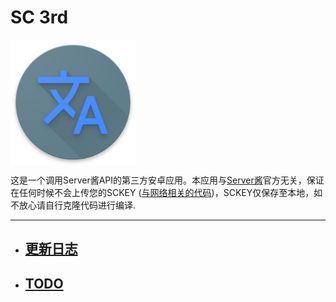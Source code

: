 # SC 3rd

<img src="./images/icon.png" width = "200" height = "200" alt="图片名称" align=center />

这是一个调用Server酱API的第三方安卓应用。本应用与[Server酱](http://sc.ftqq.com/3.version)官方无关，保证在任何时候不会上传您的SCKEY ([与网络相关的代码](app/src/main/java/com/zhihaofans/server_chan_3rd_party/util/ServerChanUtil.kt))，SCKEY仅保存至本地，如不放心请自行克隆代码进行编译.

---

- ## [更新日志](CHANGELOG.md)
- ## [TODO](TODO.md)
